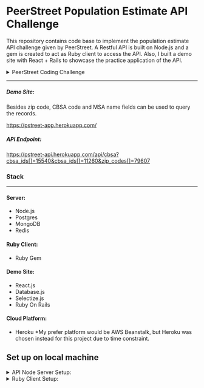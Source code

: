 # PeerStreet Population Estimate API Challenge
This repository contains  code base to implement the population estimate API challenge given by PeerStreet. A Restful API is built on Node.js and a gem is created to act as Ruby client to access the API. Also, I built a demo site with React + Rails to showcase the practice application of the API.

<details>
<summary>PeerStreet Coding Challenge</summary>

## Intro

Hi! Thanks for applying at PeerStreet and taking the time to take on this coding challenge. We believe it’s very important to evaluate every candidate’s technical ability, but we also want to simulate a realistic challenge and environment you may encounter at our office. Optimizing algorithms on a whiteboard under a time constraint isn’t usually the case. As such, we’d like to give you an opportunity to work at your own pace on a problem that is actually relevant to PeerStreet and then discuss your solution during the onsite.

## Overview

The use of publicly available data is crucial in helping PeerStreet make better decisions when underwriting real estate loans as well as complying with the requirements of some of our partners. In this project, you will use the US Government’s HUD & Census data to build a small API for retrieving population growth based on a zip code.

## Input Data

1. [Zip to CBSA (csv)](https://s3.amazonaws.com/peerstreet-static/engineering/zip_to_msa/zip_to_cbsa.csv)
1. [CBSA to MSA (csv)](https://s3.amazonaws.com/peerstreet-static/engineering/zip_to_msa/cbsa_to_msa.csv)

## Examples

*Note: the following is presented for readability, not as expected API output*

```yaml
Zip: 90266
CBSA: 31084
MSA: Los Angeles-Long Beach-Anaheim, CA
Pop2015: 13,340,068
Pop2014: 13,254,397
```

```yaml
Zip: 32003
CBSA: 27260
MSA: Jacksonville, FL
Pop2015: 1,449,481
Pop2014: 1,421,004
```

```yaml
Zip: 88340
CBSA: 10460
MSA: N/A
Pop2015: N/A
Pop2014: N/A
```

```yaml
Zip: 88338
CBSA: 99999
MSA: N/A
Pop2015: N/A
Pop2014: N/A
```

## Zip to MSA

### Step 1: Find CBSA from Zip

The first file below will allow you to map a zip code to a CBSA (Core Based Statistical Area). Columns 1 (ZIP) and 2 (CBSA) are self-explanatory. If the CBSA is 99999, the zip code is not part of a CBSA.

### Step 2: Check for Alternate CBSA

The second file will allow you to map a CBSA to a MSA (Metropolitan Statistical Area) and retrieve the output necessary for the API. This one is a bit more tricky, however. Look up the CBSA provided by the Step 1 in Column 2 (MDIV). If present, then use the corresponding CBSA in Column 1 going forward. If not found, then continue to use that of Step 1.

*Example: For zip code 90266, the CBSA in the first file is 31084. This value is not present in Column 1 (CBSA), but only in Column 2 (MDIV) of the second file. The corresponding CBSA value is actually 31080 and you would use that to find the row where `LSAD` = `Metropolitan Statistical Area`.*

### Step 3: Retrieve Population Estimates

Using the second file, look up the row where CBSA from the previous step is in Column 1 (CBSA) and Column 5 (LSAD) is equal to `Metropolitan Statistical Area`. If found, extract the values from columns POPESTIMATE2015 and POPESTIMATE2014. In addition, extract the name of the MSA from Column 4 (NAME).

* MSA Name (Col: NAME)
* Population 2014 (Col: POPESTIMATE2014)
* Population 2015 (Col: POPESTIMATE2015)

You should assume that the data import will need to happen again sometime in the future as the population numbers get updated.

## API

#### Basic requirements

* Method: `GET`
* Input Variable Name: `zip`
* Authentication: `none`
* Output format: `json`

#### Input

5 digit zip code.

Examples: `90266`, `10000`, `00001`

#### Output

The output of a successful API call should include the following:

* The input zip code.
* The matching CBSA code.
* The matching MSA name.
* The MSA's population for 2015
* The MSA's population for 2014

The schema is up to you.

## Ruby Client

Make a Ruby client for accessing your API. The requirements for this are open-ended, so please use your own judgement. There is no right answer that we are looking for here as every approach has its pros and cons. You will have an opportunity to discuss your choices later during the onsite.

## Hosting

Please deploy your code to the host of your choice and make its endpoint publicly available for us to evaluate.

## Language selection

Feel free to use the language you're most comfortable to demonstrate your ability to build APIs. For the client, however, we do insist that you use Ruby.

## Deliverables

To accomplish this project you will have to write code to:

1. Process the input files
1. Deliver the output via an API
1. Retrieve the output via a Ruby client

As your deliverable to PeerStreet, please provide:

1. All code that you produced uploaded to this repo
1. Publicly accessible endpoint to the API
</details>

---
##### Demo Site:
Besides zip code, CBSA code and MSA name fields can be used to query the records.

https://pstreet-app.herokuapp.com/


##### API Endpoint:
https://pstreet-api.herokuapp.com/api/cbsa?cbsa_ids[]=15540&cbsa_ids[]=11260&zip_codes[]=79607

### Stack
---
#### Server: 
   - Node.js
   - Postgres 
   - MongoDB
   - Redis

#### Ruby Client: 
  - Ruby Gem 

#### Demo Site: 
   - React.js
   - Database.js
   - Selectize.js
   - Ruby On Rails
#### Cloud Platform: 
   - Heroku *My prefer platform would be AWS Beanstalk, but Heroku was chosen instead for this project due to time constraint.


## Set up on local machine

<details>
<summary>API Node Server Setup:</summary>


API Node Git repository for more info: https://github.com/schow6272003/ps_api 

#### 1. Install and Run PostgreSQL
Refer to Postgres documentation for setup instructions on local machine.
https://www.postgresql.org/docs/

#### 2. Install and Run MongoDB 
Refer to Postgres documentation for setup instructions on local machine.
https://docs.mongodb.com/

#### 3. Install and Run Redis 
Refer to Postgres documentation for setup instructions on local machine.
https://redis.io/documentation

#### 4. Setup and Run Node.js
- ##### Pull base code from git repository to your local machine
```
git clone https://github.com/schow6272003/ps_api
cd ps_api
```
- ##### Install Node dependencies
```
npm install
```
- ##### Create .env file
```
DB= (Postgres database name)
DB_HOST= (Postgres database host)
DB_USER= (Postgres database username)
DB_PASS= (Postgres database password)
cbsa=https://s3.amazonaws.com/peerstreet-static/engineering/zip_to_msa/zip_to_cbsa.csv
msa=https://s3.amazonaws.com/peerstreet-static/engineering/zip_to_msa/cbsa_to_msa.csv
MetStatString='Metropolitan Statistical Area'
MONGODB= (Mongodb database name)
MONGDB_COLLECTION= (Mongodb collection)
MONGODB_HOST= (Mongodb database host)
```
- ##### Setup Config.js for Sequelizer
```javascript
require('dotenv').config();
module.exports = {
  development: {
    username: process.env.DB_USER,
    password: process.env.DB_PASS,
    database: process.env.DB,
    host: process.env.DB_HOST,
    dialect: "postgres",
    operatorsAliases: false
  },
  test: {
    username: 'database_test',
    password: null,
    database: 'database_test',
    host: '127.0.0.1',
    dialect: 'postgres'
  },
  production: {
    username: 'database_production',
    password: null,
    database: 'database_production',
    host: 'database_production_host',
    dialect: "postgres",
    operatorsAliases: false
  }
};
```
- ##### Setup .sequelizerc 
```javascript
const path = require('path');
module.exports = {
  'config': path.resolve('config', 'config.js')
}
```

- ##### Setup .babelrc for Babel 
```javascript
{
  "presets": [
    "@babel/preset-env"
  ]
}
```

- ##### Run migrations on Postgres with Sequelizer
```
npx sequelize db:migrate
```

- ##### Fetch CBSA data remotely to Postgres database
```
node imports/import_postgres.js
```
- ##### Import and parse CBSA data to Mongodb from Postgres
```
node imports/import_mongodb.js
```
- ##### Run Node.js Server
```
nodemon app.js
```
</details>

<details>
<summary>Ruby Client Setup:</summary>


Ruby Client Git repository for more info: https://github.com/schow6272003/ps_gem.git

#### Add the following line to Gemile on Rails app:
```
gem 'ps_pop_client',  :git => 'https://github.com/schow6272003/ps_gem.git'
```
#### Run
```
bundle install
```
</details>

